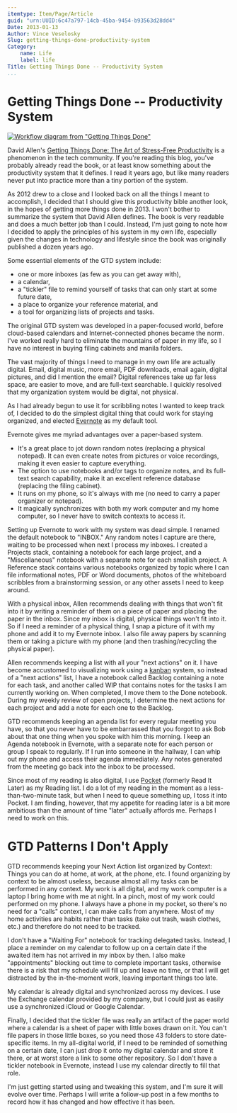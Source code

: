 ```yaml
---
itemtype: Item/Page/Article
guid: "urn:UUID:6c47a797-14cb-45ba-9454-b93563d28dd4"
Date: 2013-01-13
Author: Vince Veselosky
Slug: getting-things-done-productivity-system
Category:
    name: Life
    label: life
Title: Getting Things Done -- Productivity System
...
```


# Getting Things Done -- Productivity System

[![Workflow diagram from "Getting Things Done"](http://ecx.images-amazon.com/images/I/51Xjz6jqpDL.jpg)](http://www.amazon.com/gp/customer-media/permalink/mo2QYPCOXBT1FMY/0142000280/ref=cm_ciu_images_pl_link)

David Allen's [Getting Things Done: The Art of Stress-Free
Productivity][] is a phenomenon in the tech community. If you're reading this blog,
you've probably already read the book, or at least know something about
the productivity system that it defines. I read it years ago, but like
many readers never put into practice more than a tiny portion of the
system.

As 2012 drew to a close and I looked back on all the things I meant to
accomplish, I decided that I should give this productivity bible another
look, in the hopes of getting more things done in 2013. I won't bother
to summarize the system that David Allen defines. The book is very
readable and does a much better job than I could. Instead, I'm just
going to note how I decided to apply the principles of his system in my
own life, especially given the changes in technology and lifestyle since
the book was originally published a dozen years ago.

Some essential elements of the GTD system include:

-   one or more inboxes (as few as you can get away with),
-   a calendar,
-   a "tickler" file to remind yourself of tasks that can only start at
    some future date,
-   a place to organize your reference material, and
-   a tool for organizing lists of projects and tasks.

The original GTD system was developed in a paper-focused world, before
cloud-based calendars and Internet-connected phones became the norm.
I've worked really hard to eliminate the mountains of paper in my life,
so I have no interest in buying filing cabinets and manila folders.

The vast majority of things I need to manage in my own life are actually
digital. Email, digital music, more email, PDF downloads, email again,
digital pictures, and did I mention the email? Digital references take
up far less space, are easier to move, and are full-text searchable. I
quickly resolved that my organization system would be digital, not
physical.

As I had already begun to use it for scribbling notes I wanted to keep
track of, I decided to do the simplest digital thing that could work for
staying organized, and elected [Evernote][] as my default tool.

Evernote gives me myriad advantages over a paper-based system.

-   It's a great place to jot down random notes (replacing a physical
    notepad). It can even create notes from pictures or voice
    recordings, making it even easier to capture everything.
-   The option to use notebooks and/or tags to organize notes, and its
    full-text search capability, make it an excellent reference database
    (replacing the filing cabinet).
-   It runs on my phone, so it's always with me (no need to carry a
    paper organizer or notepad).
-   It magically synchronizes with both my work computer and my home
    computer, so I never have to switch contexts to access it.

Setting up Evernote to work with my system was dead simple. I renamed
the default notebook to "INBOX." Any random notes I capture are there,
waiting to be processed when next I process my inboxes. I created a
Projects stack, containing a notebook for each large project, and a
"Miscellaneous" notebook with a separate note for each smallish project.
A Reference stack contains various notebooks organized by topic where I
can file informational notes, PDF or Word documents, photos of the
whiteboard scribbles from a brainstorming session, or any other assets I
need to keep around.

With a physical inbox, Allen recommends dealing with things that won't
fit into it by writing a reminder of them on a piece of paper and
placing the paper in the inbox. Since my inbox is digital, physical
things won't fit into it. So if I need a reminder of a physical thing, I
snap a picture of it with my phone and add it to my Evernote inbox. I
also file away papers by scanning them or taking a picture with my phone
(and then trashing/recycling the physical paper).

Allen recommends keeping a list with all your "next actions" on it. I
have become accustomed to visualizing work using a [kanban][] system, so
instead of a "next actions" list, I have a notebook called Backlog
containing a note for each task, and another called WIP that contains
notes for the tasks I am currently working on. When completed, I move
them to the Done notebook. During my weekly review of open projects, I
determine the next actions for each project and add a note for each one
to the Backlog.

GTD recommends keeping an agenda list for every regular meeting you
have, so that you never have to be embarrassed that you forgot to ask
Bob about that one thing when you spoke with him this morning. I keep an
Agenda notebook in Evernote, with a separate note for each person or
group I speak to regularly. If I run into someone in the hallway, I can
whip out my phone and access their agenda immediately. Any notes
generated from the meeting go back into the inbox to be processed.

Since most of my reading is also digital, I use [Pocket][] (formerly
Read It Later) as my Reading list. I do a lot of my reading in the
moment as a less-than-two-minute task, but when I need to queue
something up, I toss it into Pocket. I am finding, however, that my
appetite for reading later is a bit more ambitious than the amount of
time "later" actually affords me. Perhaps I need to work on this.

GTD Patterns I Don't Apply
===================================
GTD recommends keeping your Next Action list organized by Context:
Things you can do at home, at work, at the phone, etc. I found
organizing by context to be almost useless, because almost all my tasks
can be performed in any context. My work is all digital, and my work
computer is a laptop I bring home with me at night. In a pinch, most of
my work could performed on my phone. I always have a phone in my pocket,
so there's no need for a "calls" context, I can make calls from
anywhere. Most of my home activities are habits rather than tasks (take
out trash, wash clothes, etc.) and therefore do not need to be tracked.

I don't have a "Waiting For" notebook for tracking delegated tasks.
Instead, I place a reminder on my calendar to follow up on a certain
date if the awaited item has not arrived in my inbox by then. I also
make "appointments" blocking out time to complete important tasks,
otherwise there is a risk that my schedule will fill up and leave no
time, or that I will get distracted by the in-the-moment work, leaving
important things too late.

My calendar is already digital and synchronized across my devices. I use
the Exchange calendar provided by my company, but I could just as easily
use a synchronized iCloud or Google Calendar.

Finally, I decided that the tickler file was really an artifact of the
paper world where a calendar is a sheet of paper with little boxes drawn
on it. You can't file papers in those little boxes, so you need those 43
folders to store date-specific items. In my all-digital world, if I need
to be reminded of something on a certain date, I can just drop it onto
my digital calendar and store it there, or at worst store a link to some
other repository. So I don't have a tickler notebook in Evernote,
instead I use my calendar directly to fill that role.

I'm just getting started using and tweaking this system, and I'm sure it
will evolve over time. Perhaps I will write a follow-up post in a few
months to record how it has changed and how effective it has been.

[Getting Things Done: The Art of Stress-Free Productivity]: http://www.amazon.com/gp/product/0142000280/ref=as_li_ss_tl?ie=UTF8&tag=controlescape-20&linkCode=as2&camp=1789&creative=390957&creativeASIN=0142000280
[Evernote]: https://evernote.com/
[kanban]: http://en.wikipedia.org/wiki/Kanban_board
[Pocket]: http://getpocket.com/

